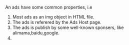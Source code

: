 An ads have some common properties, i.e

1. Most ads as an img object in HTML file.
2. The ads is referered by the Ads Host page.
3. The ads is publish by some well-known sponsers, like alimama,baidu,google.
4.  
